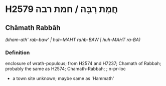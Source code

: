 # H2579 חֲמַת רַבָּה / חמת רבה

## Chămath Rabbâh

_(kham-ath' rab-baw' | huh-MAHT rahb-BAW | huh-MAHT ra-BA)_

### Definition

enclosure of wrath-populous; from H2574 and H7237; Chamath of Rabbah; probably the same as H2574; Chamath-Rabbah; ; n-pr-loc

- a town site unknown; maybe same as 'Hammath'
